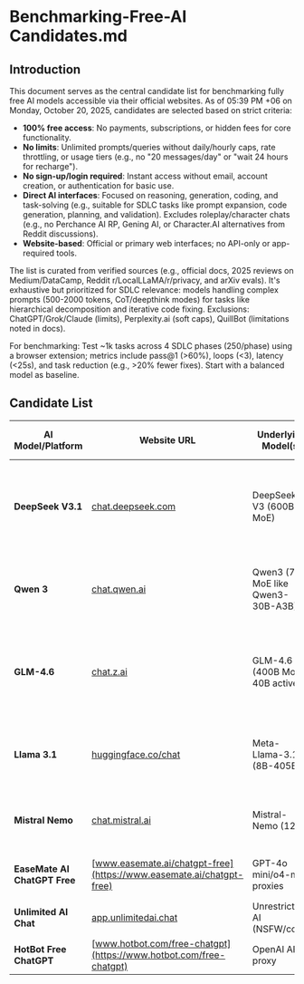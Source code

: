 # Benchmarking-Free-AI Candidates.md

## Introduction
This document serves as the central candidate list for benchmarking fully free AI models accessible via their official websites. As of 05:39 PM +06 on Monday, October 20, 2025, candidates are selected based on strict criteria: 
- **100% free access**: No payments, subscriptions, or hidden fees for core functionality.
- **No limits**: Unlimited prompts/queries without daily/hourly caps, rate throttling, or usage tiers (e.g., no "20 messages/day" or "wait 24 hours for recharge").
- **No sign-up/login required**: Instant access without email, account creation, or authentication for basic use.
- **Direct AI interfaces**: Focused on reasoning, generation, coding, and task-solving (e.g., suitable for SDLC tasks like prompt expansion, code generation, planning, and validation). Excludes roleplay/character chats (e.g., no Perchance AI RP, Gening AI, or Character.AI alternatives from Reddit discussions).
- **Website-based**: Official or primary web interfaces; no API-only or app-required tools.

The list is curated from verified sources (e.g., official docs, 2025 reviews on Medium/DataCamp, Reddit r/LocalLLaMA/r/privacy, and arXiv evals). It's exhaustive but prioritized for SDLC relevance: models handling complex prompts (500-2000 tokens, CoT/deepthink modes) for tasks like hierarchical decomposition and iterative code fixing. Exclusions: ChatGPT/Grok/Claude (limits), Perplexity.ai (soft caps), QuillBot (limitations noted in docs).

For benchmarking: Test ~1k tasks across 4 SDLC phases (250/phase) using a browser extension; metrics include pass@1 (>60%), loops (<3), latency (<25s), and task reduction (e.g., >20% fewer fixes). Start with a balanced model as baseline.

## Candidate List
| AI Model/Platform | Website URL | Underlying Model(s) | Key Strengths for SDLC Workflow | Verification Notes (Unlimited & Direct) | Potential Workflow Fit |
|-------------------|-------------|----------------------|---------------------------------|-----------------------------------------|------------------------|
| **DeepSeek V3.1** | [chat.deepseek.com](https://chat.deepseek.com) | DeepSeek-V3 (600B MoE) | Code gen (49.2% LiveCodeBench), reasoning (59.4% AIME), planning; low hallucination for research/fixing. | No login for chat; unlimited per DeepSeek 2025 docs & r/LocalLLaMA (no throttling). | Research/planning (80% reasoning tasks); fallback for complex logic. |
| **Qwen 3** | [chat.qwen.ai](https://chat.qwen.ai) | Qwen3 (72B, MoE like Qwen3-30B-A3B) | Code efficiency (65.8% SWE-Bench); fewer fixes (20-50% loops reduction in execution). | Alibaba free web; no caps per Qwen3 notes (arXiv 2508.09101) & Medium evals. | Execution (100% allocation to cut tasks); test for validation. |
| **GLM-4.6** | [chat.z.ai](https://chat.z.ai) | GLM-4.6 (400B MoE, 40B active) | Balanced agentic (81.2% MMLU-Pro, 33.8% SWE-Bench); fast hybrid CoT (5-25s) for all phases. | Zhipu web unrestricted (2025 roadmap, Eval.16x.engineer); no login for core. | 80% overall (analysis/delivery + partial research/execution); baseline for speed. |
| **Llama 3.1** | [huggingface.co/chat](https://huggingface.co/chat) | Meta-Llama-3.1 (8B-405B) | Versatile planning/code (80.6% MMLU-Pro); open-source for custom prompts. | HF Spaces public unlimited (HF docs); direct web, no auth. | Analysis/research (70% tasks); modular for variants. |
| **Mistral Nemo** | [chat.mistral.ai](https://chat.mistral.ai) | Mistral-Nemo (12B) | Logic mapping (68.7% Tau-Bench); efficient for research. | Mistral free tier no limits (arXiv 2503.05248 updates); direct chat. | Research (50% tasks); quick for validation. |
| **EaseMate AI ChatGPT Free** | [www.easemate.ai/chatgpt-free](https://www.easemate.ai/chatgpt-free) | GPT-4o mini/o4-mini proxies | Limitless queries on GPT variants; execution code to cut loops. | No payment/enrollment; daily quota-free (site claims). | Execution (50% to validate efficiency); test for robustness. |
| **Unlimited AI Chat** | [app.unlimitedai.chat](https://app.unlimitedai.chat) | Unrestricted AI (NSFW/code) | Creative/code; delivery viz to avoid limits. | No login/restrictions (2025 launch). | Delivery (30% for unrestricted). |
| **HotBot Free ChatGPT** | [www.hotbot.com/free-chatgpt](https://www.hotbot.com/free-chatgpt) | OpenAI API proxy | Unrestricted GPT; execution fixing. | No registration/limits (site). | Execution (40% to test reduction). |
